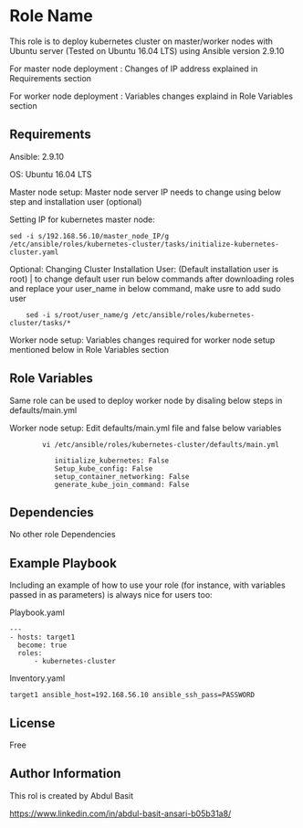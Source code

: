 Role Name
=========

This role is to deploy kubernetes cluster on master/worker nodes with Ubuntu server (Tested on Ubuntu 16.04 LTS) using Ansible version 2.9.10

For master node deployment : Changes of IP address explained in Requirements section

For worker node deployment : Variables changes explaind in Role Variables section

Requirements
------------
Ansible:  2.9.10

OS: Ubuntu 16.04 LTS


Master node setup: Master node server IP needs to change using below step and installation user (optional)



Setting IP for kubernetes master node:
   
	sed -i s/192.168.56.10/master_node_IP/g  /etc/ansible/roles/kubernetes-cluster/tasks/initialize-kubernetes-cluster.yaml

Optional: Changing Cluster Installation User: (Default installation user is root) | to change default user run below commands after downloading roles and replace your user_name in below command, make usre to add sudo user

        sed -i s/root/user_name/g /etc/ansible/roles/kubernetes-cluster/tasks/*


Worker node setup: Variables changes required for worker node setup mentioned below in Role Variables section


Role Variables
--------------

Same role can be used to deploy worker node by disaling below steps in defaults/main.yml

Worker node setup: Edit defaults/main.yml file and false below variables

			vi /etc/ansible/roles/kubernetes-cluster/defaults/main.yml

			   initialize_kubernetes: False
			   Setup_kube_config: False
			   setup_container_networking: False
			   generate_kube_join_command: False


Dependencies
------------

No other role Dependencies

Example Playbook
----------------

Including an example of how to use your role (for instance, with variables passed in as parameters) is always nice for users too:

Playbook.yaml

	---
	- hosts: target1
	  become: true
	  roles:
	      - kubernetes-cluster

Inventory.yaml

	target1 ansible_host=192.168.56.10 ansible_ssh_pass=PASSWORD

License
-------

Free


Author Information
------------------

This rol is created by Abdul Basit

https://www.linkedin.com/in/abdul-basit-ansari-b05b31a8/
